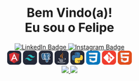 <div id="header" align="center">
  <h1>Bem Vindo(a)! <br> Eu sou o Felipe</h1>
  
  <div id="badges">    
    <a href="https://www.linkedin.com/in/felipe-oliveira-silva-31a37819b/">
      <img src="https://img.shields.io/badge/LinkedIn-blue?style=for-the-badge&logo=linkedin&logoColor=white" alt="LinkedIn Badge"/>      
    </a>
    <a href="https://www.instagram.com/felipe_oliv3ira/">
      <img src="https://img.shields.io/badge/Instagram-E4405F?style=for-the-badge&logo=instagram&logoColor=white" alt="Instagram Badge"/>
    </a>  
  </div>
  
  <div id="techs">
        <img width="32" height="32" src="https://github.com/tandpfun/skill-icons/blob/main/icons/Angular-Dark.svg" alt="Angular Badge"/>
        <img width="32" height="32" src="https://github.com/tandpfun/skill-icons/blob/main/icons/TailwindCSS-Dark.svg" alt="Tailwind Badge"/>
        <img width="32" height="32" src="https://github.com/tandpfun/skill-icons/blob/main/icons/PostgreSQL-Dark.svg" alt="PostgreSQL Badge"/>
        <img width="32" height="32" src="https://github.com/tandpfun/skill-icons/blob/main/icons/Java-Dark.svg" alt="Java Badge"/>
        <img width="32" height="32" src="https://github.com/tandpfun/skill-icons/blob/main/icons/Python-Dark.svg" alt="Python Badge"/>
        <img width="32" height="32" src="https://github.com/tandpfun/skill-icons/blob/main/icons/CSS.svg" alt="CSS Badge"/>
        <img width="32" height="32" src="https://github.com/tandpfun/skill-icons/blob/main/icons/Git.svg" alt="Git Badge"/>
        <img width="32" height="32" src="https://github.com/tandpfun/skill-icons/blob/main/icons/HTML.svg" alt="HTML Badge"/>
    </div> 
</div>

<div id="cards" align="center">
  <a href="https://github.com/SilvFelipe">
  <img height="180em" src="https://github-readme-stats.vercel.app/api?username=SilvFelipe&show_icons=true&theme=jolly&hide_border=true&include_all_commits=true&count_private=true"/>
  <img height="180em" src="https://github-readme-stats.vercel.app/api/top-langs/?username=SilvFelipe&layout=compact&langs_count=7&theme=jolly&hide_border=true"/>
</div>
